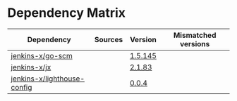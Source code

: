 # Dependency Matrix

Dependency | Sources | Version | Mismatched versions
---------- | ------- | ------- | -------------------
[jenkins-x/go-scm](https://github.com/jenkins-x/go-scm) |  | [1.5.145]() | 
[jenkins-x/jx](https://github.com/jenkins-x/jx) |  | [2.1.83](https://github.com/jenkins-x/jx/releases/tag/v2.1.83) | 
[jenkins-x/lighthouse-config](https://github.com/jenkins-x/lighthouse-config) |  | [0.0.4]() | 
